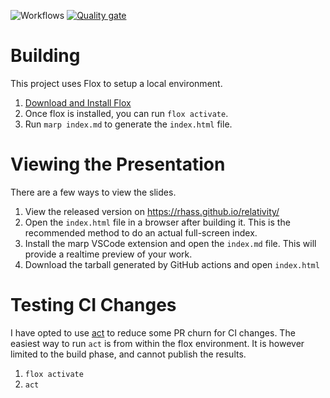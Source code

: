 ![Workflows](https://github.com/rhass/relativity/actions/workflows/main.yml/badge.svg
) [![Quality gate](https://sonarcloud.io/api/project_badges/quality_gate?project=rhass_relativity)](https://sonarcloud.io/summary/new_code?id=rhass_relativity)
# Building

This project uses Flox to setup a local environment. 

1. [Download and Install Flox](https://flox.dev/download/)
2. Once flox is installed, you can run `flox activate`.
3. Run `marp index.md` to generate the `index.html` file.


# Viewing the Presentation
There are a few ways to view the slides.
1. View the released version on https://rhass.github.io/relativity/
2. Open the `index.html` file in a browser after building it. This is the recommended method to do an actual full-screen index.
3. Install the marp VSCode extension and open the `index.md` file. This will provide a realtime preview of your work.
4. Download the tarball generated by GitHub actions and open `index.html`


# Testing CI Changes

I have opted to use [act](https://github.com/nektos/act) to reduce some PR churn for CI changes. The easiest way to run `act` is from within the flox environment. It is however limited to the build phase, and cannot publish the results.

1. `flox activate`
2. `act`